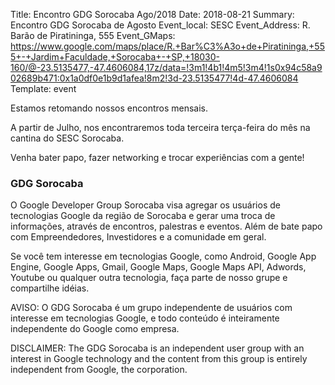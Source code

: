 Title: Encontro GDG Sorocaba Ago/2018
Date: 2018-08-21
Summary: Encontro GDG Sorocaba de Agosto
Event_local: SESC
Event_Address: R. Barão de Piratininga, 555
Event_GMaps: https://www.google.com/maps/place/R.+Bar%C3%A3o+de+Piratininga,+555+-+Jardim+Faculdade,+Sorocaba+-+SP,+18030-160/@-23.5135477,-47.4606084,17z/data=!3m1!4b1!4m5!3m4!1s0x94c58a902689b471:0x1a0df0e1b9d1afea!8m2!3d-23.5135477!4d-47.4606084
Template: event

Estamos retomando nossos encontros mensais.

A partir de Julho, nos encontraremos toda terceira terça-feira do mês na
cantina do SESC Sorocaba.

Venha bater papo, fazer networking e trocar experiências com a gente!

### GDG Sorocaba
O Google Developer Group Sorocaba visa agregar os usuários de tecnologias
Google da região de Sorocaba e gerar uma troca de informações, através de
encontros, palestras e eventos. Além de bate papo com Empreendedores,
Investidores e a comunidade em geral.

Se você tem interesse em tecnologias Google, como Android, Google App Engine,
Google Apps, Gmail, Google Maps, Google Maps API, Adwords, Youtube ou qualquer
outra tecnologia, faça parte de nosso grupe e compartilhe idéias.

AVISO: O GDG Sorocaba é um grupo independente de usuários com interesse em
tecnologias Google, e todo conteúdo é inteiramente independente do Google como
empresa.

DISCLAIMER: The GDG Sorocaba is an independent user group with an interest in
Google technology and the content from this group is entirely independent from
Google, the corporation.
